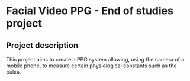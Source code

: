 # Facial Video PPG - End of studies project

## Project description 

This project aims to create a PPG system allowing, using the camera of a mobile phone, to measure certain physiological constants such as the pulse.
